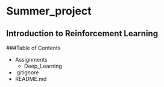 # Summer_project
## Introduction to Reinforcement Learning
###Table of Contents
- Assignments
	- Deep_Learning
- .gitignore
- README.md
